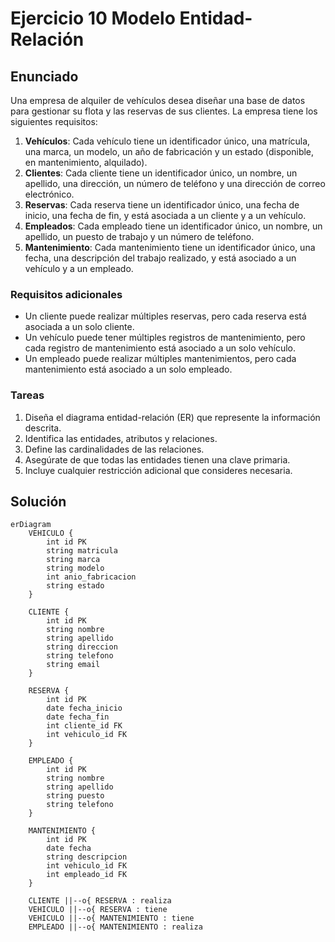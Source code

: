 # Ejercicio 10 Modelo Entidad-Relación

## Enunciado

Una empresa de alquiler de vehículos desea diseñar una base de datos para gestionar su flota y las reservas de sus clientes. La empresa tiene los siguientes requisitos:

1. **Vehículos**: Cada vehículo tiene un identificador único, una matrícula, una marca, un modelo, un año de fabricación y un estado (disponible, en mantenimiento, alquilado).
2. **Clientes**: Cada cliente tiene un identificador único, un nombre, un apellido, una dirección, un número de teléfono y una dirección de correo electrónico.
3. **Reservas**: Cada reserva tiene un identificador único, una fecha de inicio, una fecha de fin, y está asociada a un cliente y a un vehículo.
4. **Empleados**: Cada empleado tiene un identificador único, un nombre, un apellido, un puesto de trabajo y un número de teléfono.
5. **Mantenimiento**: Cada mantenimiento tiene un identificador único, una fecha, una descripción del trabajo realizado, y está asociado a un vehículo y a un empleado.

### Requisitos adicionales

- Un cliente puede realizar múltiples reservas, pero cada reserva está asociada a un solo cliente.
- Un vehículo puede tener múltiples registros de mantenimiento, pero cada registro de mantenimiento está asociado a un solo vehículo.
- Un empleado puede realizar múltiples mantenimientos, pero cada mantenimiento está asociado a un solo empleado.

### Tareas

1. Diseña el diagrama entidad-relación (ER) que represente la información descrita.
2. Identifica las entidades, atributos y relaciones.
3. Define las cardinalidades de las relaciones.
4. Asegúrate de que todas las entidades tienen una clave primaria.
5. Incluye cualquier restricción adicional que consideres necesaria.

## Solución


```mermaid
erDiagram
    VEHICULO {
        int id PK
        string matricula
        string marca
        string modelo
        int anio_fabricacion
        string estado
    }
    
    CLIENTE {
        int id PK
        string nombre
        string apellido
        string direccion
        string telefono
        string email
    }
    
    RESERVA {
        int id PK
        date fecha_inicio
        date fecha_fin
        int cliente_id FK
        int vehiculo_id FK
    }
    
    EMPLEADO {
        int id PK
        string nombre
        string apellido
        string puesto
        string telefono
    }
    
    MANTENIMIENTO {
        int id PK
        date fecha
        string descripcion
        int vehiculo_id FK
        int empleado_id FK
    }
    
    CLIENTE ||--o{ RESERVA : realiza
    VEHICULO ||--o{ RESERVA : tiene
    VEHICULO ||--o{ MANTENIMIENTO : tiene
    EMPLEADO ||--o{ MANTENIMIENTO : realiza
```
